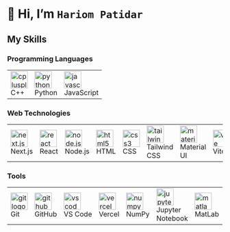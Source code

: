 #  👋 **Hi, I’m `Hariom Patidar`**

<h2 align="left">My Skills</h2>
<h3 align="left">Programming Languages</h3>
<table>
  <tr>
    <td><img src="https://cdn.jsdelivr.net/gh/devicons/devicon/icons/cplusplus/cplusplus-original.svg" height="40" alt="cplusplus logo" /><br/>C++</td>
    <td><img src="https://cdn.jsdelivr.net/gh/devicons/devicon/icons/python/python-original.svg" height="40" alt="python logo" /><br/>Python</td>
    <td><img src="https://cdn.jsdelivr.net/gh/devicons/devicon/icons/javascript/javascript-original.svg" height="40" alt="javascript logo" /><br/>JavaScript</td>
  </tr>
</table>

###

<h3 align="left">Web Technologies</h3>
<table>
  <tr>
    <td><img src="https://cdn.jsdelivr.net/gh/devicons/devicon/icons/nextjs/nextjs-original.svg" height="40" alt="next.js logo" /><br/>Next.js</td>
    <td><img src="https://cdn.jsdelivr.net/gh/devicons/devicon/icons/react/react-original.svg" height="40" alt="react logo" /><br/>React</td>
    <td><img src="https://cdn.jsdelivr.net/gh/devicons/devicon/icons/nodejs/nodejs-original.svg" height="40" alt="node.js logo" /><br/>Node.js</td>
    <td><img src="https://cdn.jsdelivr.net/gh/devicons/devicon/icons/html5/html5-original.svg" height="40" alt="html5 logo" /><br/>HTML</td>
    <td><img src="https://cdn.jsdelivr.net/gh/devicons/devicon/icons/css3/css3-original.svg" height="40" alt="css3 logo" /><br/>CSS</td>
    <td><img src="https://cdn.jsdelivr.net/gh/devicons/devicon/icons/tailwindcss/tailwindcss-original.svg" height="40" alt="tailwind logo" /><br/>Tailwind<br/>CSS</td>
    <td><img src="https://cdn.jsdelivr.net/gh/devicons/devicon/icons/materialui/materialui-original.svg" height="40" alt="material-ui logo" /><br/>Material<br/>UI</td>
    <td><img src="https://cdn.jsdelivr.net/gh/devicons/devicon/icons/vite/vite-original.svg" height="40" alt="vite logo" /><br/>Vite</td>
<!--     <td><img src="https://cdn.jsdelivr.net/gh/devicons/devicon/icons/redux/redux-original.svg" height="40" alt="redux logo" /><br/>Redux</td> -->
  </tr>
  
</table>

###

<h3 align="left">Tools</h3>
<table>
  <tr>
    <td><img src="https://cdn.jsdelivr.net/gh/devicons/devicon/icons/git/git-original.svg" height="40" alt="git logo" /><br/>Git</td>
    <td><img src="https://cdn.jsdelivr.net/gh/devicons/devicon/icons/github/github-original.svg" height="40" alt="github logo" /><br/>GitHub</td>
    <td><img src="https://cdn.jsdelivr.net/gh/devicons/devicon/icons/vscode/vscode-original.svg" height="40" alt="vscode logo" /><br/>VS Code</td>
    <td><img src="https://cdn.jsdelivr.net/gh/devicons/devicon/icons/vercel/vercel-original.svg" height="40" alt="vercel logo" /><br/>Vercel</td>
    <td><img src="https://cdn.jsdelivr.net/gh/devicons/devicon/icons/numpy/numpy-original.svg" height="40" alt="numpy logo" /><br/>NumPy</td>
    <td><img src="https://cdn.jsdelivr.net/gh/devicons/devicon/icons/jupyter/jupyter-original.svg" height="40" alt="jupyter logo" /><br/>Jupyter<br/>Notebook</td>
    <td><img src="https://cdn.jsdelivr.net/gh/devicons/devicon/icons/matlab/matlab-original.svg" height="40" alt="matlab logo" /><br/>MatLab</td>
  </tr>
</table>
